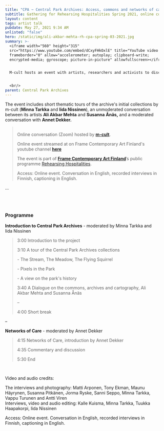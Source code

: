 ```yaml
---
title: "CPA ~ Central Park Archives: Access, commons and networks of care"
subtitle: Gathering for Rehearsing Hospitalities Spring 2021, online conversation 3
layout: content
tags: artist talk
pubdate: May 27, 2021 9:34 AM
unlisted: "false"
hero: /static/img/ali-akbar-mehta-rh-cpa-spring-03-2021.jpg
summary: >-
  <iframe width="560" height="315"
  src="https://www.youtube.com/embed/dCxyFHkOxlE" title="YouTube video player"
  frameborder="0" allow="accelerometer; autoplay; clipboard-write;
  encrypted-media; gyroscope; picture-in-picture" allowfullscreen></iframe>


  M-cult hosts an event with artists, researchers and activists to discuss notions of access within contexts of urban spaces and online resources. How to think about care, commoning and governance in these hybrid networks of social, ecological and digital?


  <br/>
parent: Central Park Archives
---
```

The event includes short thematic tours of the archive's initial collections by m-cult (**Minna Tarkka** and **Iida Nissinen**), an unmoderated conversation between its artists **Ali Akbar Mehta** and **Susanna** **Ånäs,** and a moderated conversation with **Annet Dekker.**

> \
> Online conversation (Zoom) hosted by **[m-cult](https://www.m-cult.org/index.php/news/gathering-rehearsing-hospitalities-central-park-archives-programme-may-27)**.
>
> Online event streamed at [](https://www.youtube.com/channel/UCO9Hbe3QEddu3eIpuq4nm3Q?fbclid=IwAR3ypuREnY_wONLKO-U_IvaNcMG1nI04vAMvrjpQ-HPXwLw2XAS8D95YGxo)on Frame Contemporary Art Finland's youtube channel **[here](https://www.youtube.com/channel/UCO9Hbe3QEddu3eIpuq4nm3Q)**
>
> The event is part of **[Frame Contemporary Art Finland](https://frame-finland.fi/en/)**’s public programme [Rehearsing Hospitalities](https://frame-finland.fi/en/programme/rehearsing-hospitalities/gathering-for-rehearsing-hospitalities-spring-2021/).
>
> Access: Online event. Conversation in English, recorded interviews in Finnish, captioning in English.

...

\
<br/>

### Programme

**Introduction to Central Park Archives** - moderated by Minna Tarkka and Iida Nissinen

> 3:00 Introduction to the project
>
> 3:10 A tour of the Central Park Archives collections
>
> \- The Stream, The Meadow, The Flying Squirrel
>
> \- Pixels in the Park
>
> \- A view on the park's history
>
> 3:40 A Dialogue on the commons, archives and cartography, Ali Akbar Mehta and Susanna Ånäs
>
> –
>
> 4:00 Short break

–

**Networks of Care** - moderated by Annet Dekker

> 4:15 Networks of Care, introduction by Annet Dekker
>
> 4:35 Commentary and discussion
>
> 5:30 End

<br/>

Video and audio credits:

The interviews and photography: Matti Arponen, Tony Ekman, Maunu Häyrynen, Susanna Pitkänen, Jorma Ryske, Sanni Seppo, Minna Tarkka, Vappu Turunen and Antti Viren\
Interviews, video and audio editing: Kalle Kuisma, Minna Tarkka, Tuukka Haapakorpi, Iida Nissinen

Access: Online event. Conversation in English, recorded interviews in Finnish, captioning in English.
